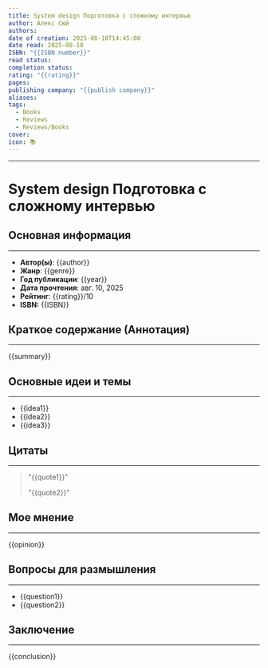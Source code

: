 ```yaml
---
title: System design Подготовка с сложному интервью
author: Алекс Сюй
authors: 
date of creation: 2025-08-10T14:45:00
date read: 2025-08-10
ISBN: "{{ISBN number}}"
read status: 
completion status: 
rating: "{{rating}}"
pages: 
publishing company: "{{publish company}}"
aliases: 
tags:
  - Books
  - Reviews
  - Reviews/Books
cover: 
icon: 📚
---
```

---
# System design Подготовка с сложному интервью


## Основная информация
---

- **Автор(ы)**: {{author}}
- **Жанр**: {{genre}}
- **Год публикации**: {{year}}
- **Дата прочтения**: авг. 10, 2025
- **Рейтинг**: {{rating}}/10
- **ISBN:** {{ISBN}}


## Краткое содержание (Аннотация)
---

{{summary}}


## Основные идеи и темы
---

- {{idea1}}
- {{idea2}}
- {{idea3}}


## Цитаты
---

> "{{quote1}}"
> 
> "{{quote2}}"


## Мое мнение
---

{{opinion}}


## Вопросы для размышления
---

- {{question1}}
- {{question2}}


## Заключение
---

{{conclusion}}
